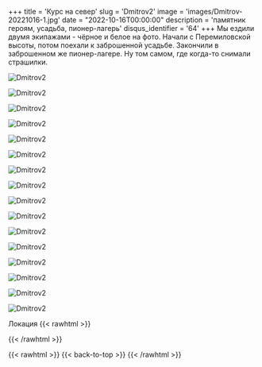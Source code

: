 +++
title = 'Курс на север'
slug = 'Dmitrov2'
image = 'images/Dmitrov-20221016-1.jpg'
date = "2022-10-16T00:00:00"
description = 'памятник героям, усадьба, пионер-лагерь'
disqus_identifier = '64'
+++
Мы ездили двумя экипажами - чёрное и белое на фото.
Начали с Перемиловской высоты, потом поехали к заброшенной усадьбе.
Закончили в заброшенном же пионер-лагере. Ну том самом, где когда-то снимали страшилки.

![Dmitrov2](/images/Dmitrov-20221016-2.jpg)

![Dmitrov2](/images/Dmitrov-20221016-3.jpg)

![Dmitrov2](/images/Dmitrov-20221016-4.jpg)

![Dmitrov2](/images/Dmitrov-20221016-5.jpg)

![Dmitrov2](/images/Dmitrov-20221016-6.jpg)

![Dmitrov2](/images/Dmitrov-20221016-7.jpg)

![Dmitrov2](/images/Dmitrov-20221016-8.jpg)

![Dmitrov2](/images/Dmitrov-20221016-9.jpg)

![Dmitrov2](/images/Dmitrov-20221016-10.jpg)

![Dmitrov2](/images/Dmitrov-20221016-11.jpg)

![Dmitrov2](/images/Dmitrov-20221016-12.jpg)

![Dmitrov2](/images/Dmitrov-20221016-13.jpg)

![Dmitrov2](/images/Dmitrov-20221016-14.jpg)

![Dmitrov2](/images/Dmitrov-20221016-15.jpg)

![Dmitrov2](/images/Dmitrov-20221016-16.jpg)

![Dmitrov2](/images/Dmitrov-20221016-17.jpg)

Локация
{{< rawhtml >}}
<div class="yandex-map-container">
<script type="text/javascript" charset="utf-8" async src="https://api-maps.yandex.ru/services/constructor/1.0/js/?um=constructor%3Acc3382c091227e80d463268d0999484088edf993b306b3753b82848c24440eb8&amp;width=800&amp;height=400&amp;lang=ru_RU&amp;scroll=true"></script>
</div>
{{< /rawhtml >}}

{{< rawhtml >}}
{{< back-to-top >}}
{{< /rawhtml >}}
